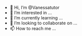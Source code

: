 - 👋 Hi, I’m @Vanessatutor
- 👀 I’m interested in ...
- 🌱 I’m currently learning ...
- 💞️ I’m looking to collaborate on ...
- 📫 How to reach me ...

<!---
Vanessatutor/Vanessatutor is a ✨ special ✨ repository because its `README.md` (this file) appears on your GitHub profile.
You can click the Preview link to take a look at your changes.
--->
